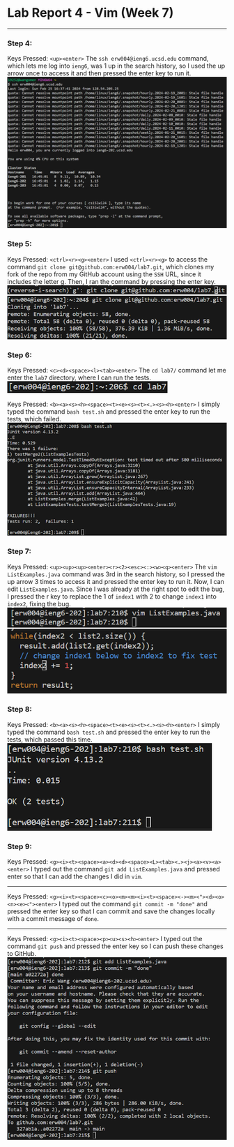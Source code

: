 # Lab Report 4 - Vim (Week 7)
---

### Step 4:
Keys Pressed: `<up><enter>` The `ssh erw004@ieng6.ucsd.edu` command, which lets me log into `ieng6`, was 1 up in the search history, so I used the up arrow once to access it and then pressed the enter key to run it.
![Image](7a.png)

### Step 5:
Keys Pressed: `<ctrl><r><g><enter>` I used `<ctrl><r><g>` to access the command `git clone git@github.com:erw004/lab7.git`, which clones my fork of the repo from my GitHub account using the `SSH` URL, since it includes the letter g. Then, I ran the command by pressing the enter key.
![Image](7ba.png)
![Image](7b.png)

### Step 6:
Keys Pressed: `<c><d><space><l><tab><enter>` The `cd lab7/` command let me enter the `lab7` directory, where I can run the tests.
![Image](7ca.png)

Keys Pressed: `<b><a><s><h><space><t><e><s><t><.><s><h><enter>` I simply typed the command `bash test.sh` and pressed the enter key to run the tests, which failed.
![Image](7c.png)

### Step 7:
Keys Pressed: `<up><up><up><enter><r><2><esc><:><w><q><enter>` The `vim ListExamples.java` command was 3rd in the search history, so I pressed the up arrow 3 times to access it and pressed the enter key to run it. Now, I can edit `ListExamples.java`. Since I was already at the right spot to edit the bug, I pressed the r key to replace the 1 of `index1` with 2 to change `index1` into `index2`, fixing the bug.
![Image](7d.png)
![Image](7db.png)

### Step 8:
Keys Pressed: `<b><a><s><h><space><t><e><s><t><.><s><h><enter>` I simply typed the command `bash test.sh` and pressed the enter key to run the tests, which passed this time.
![Image](7e.png)

### Step 9:
Keys Pressed: `<g><i><t><space><a><d><d><space><L><tab><.><j><a><v><a><enter>` I typed out the command `git add ListExamples.java` and pressed enter so that I can add the changes I did in `vim`.

---
Keys Pressed: `<g><i><t><space><c><o><m><m><i><t><space><-><m><"><d><o><n><e><"><enter>` I typed out the command `git commit -m "done"` and pressed the enter key so that I can commit and save the changes locally with a commit message of `done`.

---
Keys Pressed: `<g><i><t><space><p><u><s><h><enter>` I typed out the command `git push` and pressed the enter key so I can push these changes to GitHub.
![Image](7f.png)
